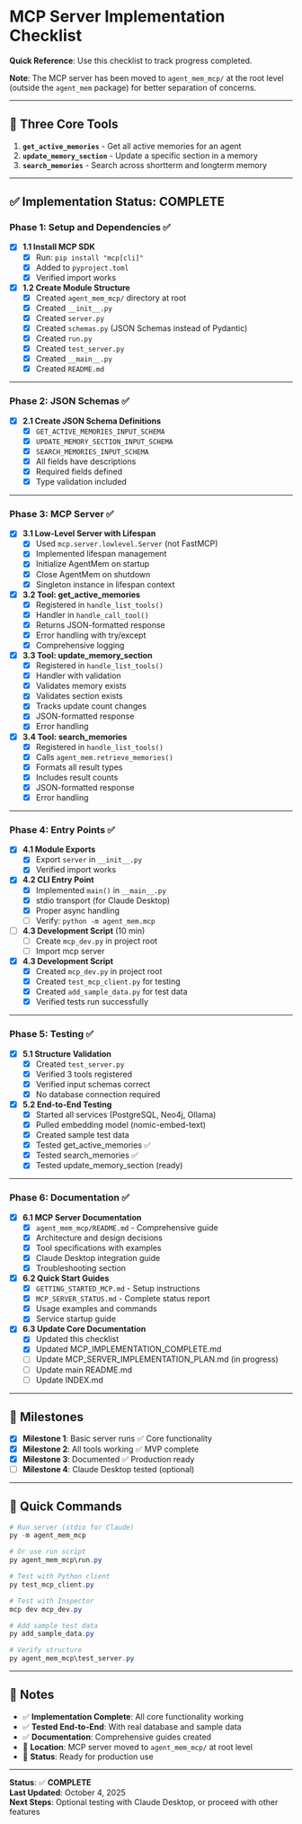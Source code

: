 # MCP Server Implementation Checklist

**Quick Reference**: Use this checklist to track progress completed.

**Note**: The MCP server has been moved to `agent_mem_mcp/` at the root level (outside the `agent_mem` package) for better separation of concerns.

---

## 🎯 Three Core Tools

1. **`get_active_memories`** - Get all active memories for an agent
2. **`update_memory_section`** - Update a specific section in a memory  
3. **`search_memories`** - Search across shortterm and longterm memory

---

## ✅ Implementation Status: **COMPLETE**

### Phase 1: Setup and Dependencies ✅

- [x] **1.1 Install MCP SDK**
  - [x] Run: `pip install "mcp[cli]"`
  - [x] Added to `pyproject.toml`
  - [x] Verified import works

- [x] **1.2 Create Module Structure**
  - [x] Created `agent_mem_mcp/` directory at root
  - [x] Created `__init__.py`
  - [x] Created `server.py`
  - [x] Created `schemas.py` (JSON Schemas instead of Pydantic)
  - [x] Created `run.py`
  - [x] Created `test_server.py`
  - [x] Created `__main__.py`
  - [x] Created `README.md`

---

### Phase 2: JSON Schemas ✅

- [x] **2.1 Create JSON Schema Definitions**
  - [x] `GET_ACTIVE_MEMORIES_INPUT_SCHEMA`
  - [x] `UPDATE_MEMORY_SECTION_INPUT_SCHEMA`
  - [x] `SEARCH_MEMORIES_INPUT_SCHEMA`
  - [x] All fields have descriptions
  - [x] Required fields defined
  - [x] Type validation included

---

### Phase 3: MCP Server ✅

- [x] **3.1 Low-Level Server with Lifespan**
  - [x] Used `mcp.server.lowlevel.Server` (not FastMCP)
  - [x] Implemented lifespan management
  - [x] Initialize AgentMem on startup
  - [x] Close AgentMem on shutdown
  - [x] Singleton instance in lifespan context

- [x] **3.2 Tool: get_active_memories**
  - [x] Registered in `handle_list_tools()`
  - [x] Handler in `handle_call_tool()`
  - [x] Returns JSON-formatted response
  - [x] Error handling with try/except
  - [x] Comprehensive logging

- [x] **3.3 Tool: update_memory_section**
  - [x] Registered in `handle_list_tools()`
  - [x] Handler with validation
  - [x] Validates memory exists
  - [x] Validates section exists
  - [x] Tracks update count changes
  - [x] JSON-formatted response
  - [x] Error handling

- [x] **3.4 Tool: search_memories**
  - [x] Registered in `handle_list_tools()`
  - [x] Calls `agent_mem.retrieve_memories()`
  - [x] Formats all result types
  - [x] Includes result counts
  - [x] JSON-formatted response
  - [x] Error handling

---

### Phase 4: Entry Points ✅

- [x] **4.1 Module Exports**
  - [x] Export `server` in `__init__.py`
  - [x] Verified import works

- [x] **4.2 CLI Entry Point**
  - [x] Implemented `main()` in `__main__.py`
  - [x] stdio transport (for Claude Desktop)
  - [x] Proper async handling
  - [ ] Verify: `python -m agent_mem.mcp`

- [ ] **4.3 Development Script** (10 min)
  - [ ] Create `mcp_dev.py` in project root
  - [ ] Import mcp server

- [x] **4.3 Development Script**
  - [x] Created `mcp_dev.py` in project root
  - [x] Created `test_mcp_client.py` for testing
  - [x] Created `add_sample_data.py` for test data
  - [x] Verified tests run successfully

---

### Phase 5: Testing ✅

- [x] **5.1 Structure Validation**
  - [x] Created `test_server.py`
  - [x] Verified 3 tools registered
  - [x] Verified input schemas correct
  - [x] No database connection required

- [x] **5.2 End-to-End Testing**
  - [x] Started all services (PostgreSQL, Neo4j, Ollama)
  - [x] Pulled embedding model (nomic-embed-text)
  - [x] Created sample test data
  - [x] Tested get_active_memories ✅
  - [x] Tested search_memories ✅
  - [x] Tested update_memory_section (ready)

---

### Phase 6: Documentation ✅

- [x] **6.1 MCP Server Documentation**
  - [x] `agent_mem_mcp/README.md` - Comprehensive guide
  - [x] Architecture and design decisions
  - [x] Tool specifications with examples
  - [x] Claude Desktop integration guide
  - [x] Troubleshooting section

- [x] **6.2 Quick Start Guides**
  - [x] `GETTING_STARTED_MCP.md` - Setup instructions
  - [x] `MCP_SERVER_STATUS.md` - Complete status report
  - [x] Usage examples and commands
  - [x] Service startup guide

- [x] **6.3 Update Core Documentation**
  - [x] Updated this checklist
  - [x] Updated MCP_IMPLEMENTATION_COMPLETE.md
  - [ ] Update MCP_SERVER_IMPLEMENTATION_PLAN.md (in progress)
  - [ ] Update main README.md
  - [ ] Update INDEX.md

---

## 🎯 Milestones

- [x] **Milestone 1**: Basic server runs ✅ Core functionality
- [x] **Milestone 2**: All tools working ✅ MVP complete
- [x] **Milestone 3**: Documented ✅ Production ready
- [ ] **Milestone 4**: Claude Desktop tested (optional)

---

## 🚀 Quick Commands

```powershell
# Run server (stdio for Claude)
py -m agent_mem_mcp

# Or use run script
py agent_mem_mcp\run.py

# Test with Python client
py test_mcp_client.py

# Test with Inspector
mcp dev mcp_dev.py

# Add sample test data
py add_sample_data.py

# Verify structure
py agent_mem_mcp\test_server.py
```

---

## 📝 Notes

- ✅ **Implementation Complete**: All core functionality working
- ✅ **Tested End-to-End**: With real database and sample data
- ✅ **Documentation**: Comprehensive guides created
- 📍 **Location**: MCP server moved to `agent_mem_mcp/` at root level
- 🎯 **Status**: Ready for production use

---

**Status**: ✅ **COMPLETE**  
**Last Updated**: October 4, 2025  
**Next Steps**: Optional testing with Claude Desktop, or proceed with other features
